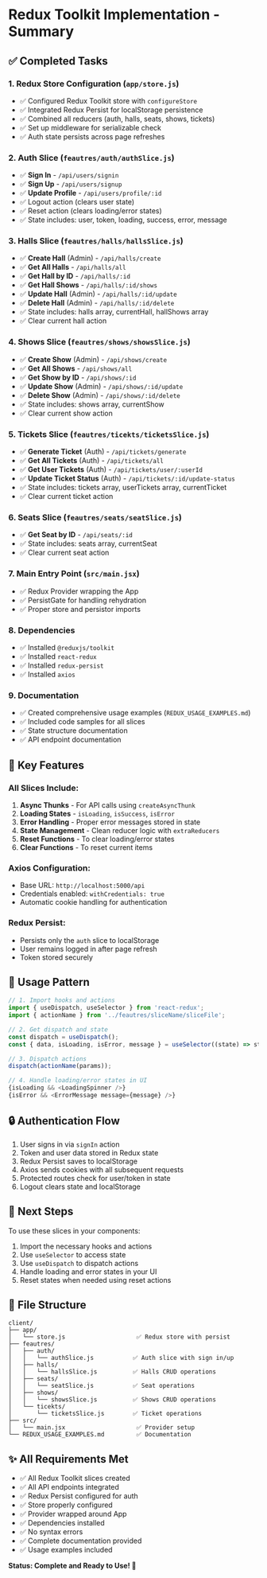 # Redux Toolkit Implementation - Summary

## ✅ Completed Tasks

### 1. Redux Store Configuration (`app/store.js`)
- ✅ Configured Redux Toolkit store with `configureStore`
- ✅ Integrated Redux Persist for localStorage persistence
- ✅ Combined all reducers (auth, halls, seats, shows, tickets)
- ✅ Set up middleware for serializable check
- ✅ Auth state persists across page refreshes

### 2. Auth Slice (`feautres/auth/authSlice.js`)
- ✅ **Sign In** - `/api/users/signin` 
- ✅ **Sign Up** - `/api/users/signup`
- ✅ **Update Profile** - `/api/users/profile/:id`
- ✅ Logout action (clears user state)
- ✅ Reset action (clears loading/error states)
- ✅ State includes: user, token, loading, success, error, message

### 3. Halls Slice (`feautres/halls/hallsSlice.js`)
- ✅ **Create Hall** (Admin) - `/api/halls/create`
- ✅ **Get All Halls** - `/api/halls/all`
- ✅ **Get Hall by ID** - `/api/halls/:id`
- ✅ **Get Hall Shows** - `/api/halls/:id/shows`
- ✅ **Update Hall** (Admin) - `/api/halls/:id/update`
- ✅ **Delete Hall** (Admin) - `/api/halls/:id/delete`
- ✅ State includes: halls array, currentHall, hallShows array
- ✅ Clear current hall action

### 4. Shows Slice (`feautres/shows/showsSlice.js`)
- ✅ **Create Show** (Admin) - `/api/shows/create`
- ✅ **Get All Shows** - `/api/shows/all`
- ✅ **Get Show by ID** - `/api/shows/:id`
- ✅ **Update Show** (Admin) - `/api/shows/:id/update`
- ✅ **Delete Show** (Admin) - `/api/shows/:id/delete`
- ✅ State includes: shows array, currentShow
- ✅ Clear current show action

### 5. Tickets Slice (`feautres/ticekts/ticketsSlice.js`)
- ✅ **Generate Ticket** (Auth) - `/api/tickets/generate`
- ✅ **Get All Tickets** (Auth) - `/api/tickets/all`
- ✅ **Get User Tickets** (Auth) - `/api/tickets/user/:userId`
- ✅ **Update Ticket Status** (Auth) - `/api/tickets/:id/update-status`
- ✅ State includes: tickets array, userTickets array, currentTicket
- ✅ Clear current ticket action

### 6. Seats Slice (`feautres/seats/seatSlice.js`)
- ✅ **Get Seat by ID** - `/api/seats/:id`
- ✅ State includes: seats array, currentSeat
- ✅ Clear current seat action

### 7. Main Entry Point (`src/main.jsx`)
- ✅ Redux Provider wrapping the App
- ✅ PersistGate for handling rehydration
- ✅ Proper store and persistor imports

### 8. Dependencies
- ✅ Installed `@reduxjs/toolkit`
- ✅ Installed `react-redux`
- ✅ Installed `redux-persist`
- ✅ Installed `axios`

### 9. Documentation
- ✅ Created comprehensive usage examples (`REDUX_USAGE_EXAMPLES.md`)
- ✅ Included code samples for all slices
- ✅ State structure documentation
- ✅ API endpoint documentation

## 🎯 Key Features

### All Slices Include:
1. **Async Thunks** - For API calls using `createAsyncThunk`
2. **Loading States** - `isLoading`, `isSuccess`, `isError`
3. **Error Handling** - Proper error messages stored in state
4. **State Management** - Clean reducer logic with `extraReducers`
5. **Reset Functions** - To clear loading/error states
6. **Clear Functions** - To reset current items

### Axios Configuration:
- Base URL: `http://localhost:5000/api`
- Credentials enabled: `withCredentials: true`
- Automatic cookie handling for authentication

### Redux Persist:
- Persists only the `auth` slice to localStorage
- User remains logged in after page refresh
- Token stored securely

## 📝 Usage Pattern

```javascript
// 1. Import hooks and actions
import { useDispatch, useSelector } from 'react-redux';
import { actionName } from '../feautres/sliceName/sliceFile';

// 2. Get dispatch and state
const dispatch = useDispatch();
const { data, isLoading, isError, message } = useSelector((state) => state.sliceName);

// 3. Dispatch actions
dispatch(actionName(params));

// 4. Handle loading/error states in UI
{isLoading && <LoadingSpinner />}
{isError && <ErrorMessage message={message} />}
```

## 🔒 Authentication Flow

1. User signs in via `signIn` action
2. Token and user data stored in Redux state
3. Redux Persist saves to localStorage
4. Axios sends cookies with all subsequent requests
5. Protected routes check for user/token in state
6. Logout clears state and localStorage

## 🚀 Next Steps

To use these slices in your components:

1. Import the necessary hooks and actions
2. Use `useSelector` to access state
3. Use `useDispatch` to dispatch actions
4. Handle loading and error states in your UI
5. Reset states when needed using reset actions

## 📂 File Structure

```
client/
├── app/
│   └── store.js                    ✅ Redux store with persist
├── feautres/
│   ├── auth/
│   │   └── authSlice.js           ✅ Auth slice with sign in/up
│   ├── halls/
│   │   └── hallsSlice.js          ✅ Halls CRUD operations
│   ├── seats/
│   │   └── seatSlice.js           ✅ Seat operations
│   ├── shows/
│   │   └── showsSlice.js          ✅ Shows CRUD operations
│   └── ticekts/
│       └── ticketsSlice.js        ✅ Ticket operations
├── src/
│   └── main.jsx                    ✅ Provider setup
└── REDUX_USAGE_EXAMPLES.md         ✅ Documentation

```

## ✨ All Requirements Met

- ✅ All Redux Toolkit slices created
- ✅ All API endpoints integrated
- ✅ Redux Persist configured for auth
- ✅ Store properly configured
- ✅ Provider wrapped around App
- ✅ Dependencies installed
- ✅ No syntax errors
- ✅ Complete documentation provided
- ✅ Usage examples included

**Status: Complete and Ready to Use! 🎉**

